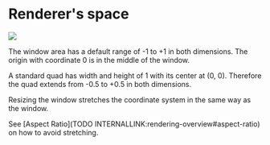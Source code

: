 # Renderer's space

![](~/img/RendererCoordinateSystem3.png "")  


The window area has a default range of -1 to +1 in both dimensions. The origin with coordinate 0 is in the middle of the window.  

A standard quad has width and height of 1 with its center at (0, 0). Therefore the quad extends from -0.5 to +0.5 in both dimensions.  

Resizing the window stretches the coordinate system in the same way as the window.  

See [Aspect Ratio](TODO INTERNALLINK:rendering-overview#aspect-ratio) on how to avoid stretching.  



